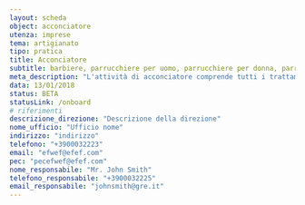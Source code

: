 ```yaml
---
layout: scheda
object: acconciatore
utenza: imprese
tema: artigianato
tipo: pratica
title: Acconciatore
subtitle: barbiere, parrucchiere per uomo, parrucchiere per donna, parrucchiere misto, coiffeur, salone
meta_description: "L'attività di acconciatore comprende tutti i trattamenti e i servizi volti a modificare, migliorare, mantenere e proteggere l'aspetto estetico dei capelli"
data: 13/01/2018
status: BETA
statusLink: /onboard
# riferimenti
descrizione_direzione: "Descrizione della direzione"
nome_ufficio: "Ufficio nome"
indirizzo: "indirizzo"
telefono: "+3900032223"
email: "efwef@efef.com"
pec: "pecefwef@efef.com"
nome_responsabile: "Mr. John Smith"
telefono_responsabile: "+3900032225"
email_responsabile: "johnsmith@gre.it"
---
```

